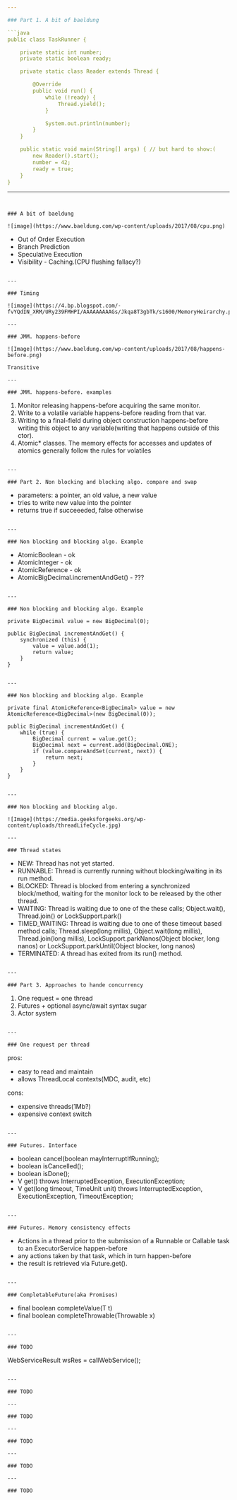 ```yaml
---

### Part 1. A bit of baeldung

```java
public class TaskRunner {

    private static int number;
    private static boolean ready;

    private static class Reader extends Thread {

        @Override
        public void run() {
            while (!ready) {
                Thread.yield();
            }

            System.out.println(number);
        }
    }

    public static void main(String[] args) { // but hard to show:(
        new Reader().start();
        number = 42;
        ready = true;
    }
}
```

---
```


### A bit of baeldung

![image](https://www.baeldung.com/wp-content/uploads/2017/08/cpu.png)

```
- Out of Order Execution
- Branch Prediction
- Speculative Execution
- Visibility - Caching.(CPU flushing fallacy?)
```

---

### Timing

![image](https://4.bp.blogspot.com/-fvYQdIN_XRM/URy239FMHPI/AAAAAAAAAGs/Jkqa8T3gbTk/s1600/MemoryHeirarchy.png)

---

### JMM. happens-before

![Image](https://www.baeldung.com/wp-content/uploads/2017/08/happens-before.png)

Transitive

---

### JMM. happens-before. examples

```
1. Monitor releasing happens-before acquiring the same monitor.
2. Write to a volatile variable happens-before reading from that var.
3. Writing to a final-field during object construction happens-before
   writing this object to any variable(writing that happens outside of this ctor).
4. Atomic* classes. The memory effects for accesses and updates of
   atomics generally follow the rules for volatiles
```

---

### Part 2. Non blocking and blocking algo. compare and swap

```
 - parameters: a pointer, an old value, a new value
 - tries to write new value into the pointer
 - returns true if succeeeded, false otherwise
```

---

### Non blocking and blocking algo. Example

```
 - AtomicBoolean - ok
 - AtomicInteger - ok
 - AtomicReference - ok
 - AtomicBigDecimal.incrementAndGet() - ???
```

---

### Non blocking and blocking algo. Example

```
    private BigDecimal value = new BigDecimal(0);

    public BigDecimal incrementAndGet() {
        synchronized (this) {
            value = value.add(1);
            return value;
        }
    }
```

---

### Non blocking and blocking algo. Example

```
    private final AtomicReference<BigDecimal> value = new AtomicReference<BigDecimal>(new BigDecimal(0));

    public BigDecimal incrementAndGet() {
        while (true) {
            BigDecimal current = value.get();
            BigDecimal next = current.add(BigDecimal.ONE);
            if (value.compareAndSet(current, next)) {
                return next;
            }
        }
    }
```

---

### Non blocking and blocking algo.

![Image](https://media.geeksforgeeks.org/wp-content/uploads/threadLifeCycle.jpg)

---

### Thread states

```
 - NEW:	           Thread has not yet started.
 - RUNNABLE:	   Thread is currently running without blocking/waiting in its run method.
 - BLOCKED:	       Thread is blocked from entering a synchronized block/method, waiting for the monitor lock to be released by the other thread.
 - WAITING:	       Thread is waiting due to one of the these calls; Object.wait(), Thread.join() or LockSupport.park()
 - TIMED_WAITING:  Thread is waiting due to one of these timeout based method calls; Thread.sleep(long millis), Object.wait(long millis), Thread.join(long millis), LockSupport.parkNanos(Object blocker, long nanos) or LockSupport.parkUntil(Object blocker, long nanos)
 - TERMINATED:     A thread has exited from its run() method.
```

---

### Part 3. Approaches to hande concurrency

```
1. One request = one thread
2. Futures + optional async/await syntax sugar
3. Actor system
```

---

### One request per thread

```
pros:
 - easy to read and maintain
 - allows ThreadLocal contexts(MDC, audit, etc)

cons:
 - expensive threads(1Mb?)
 - expensive context switch
```

---

### Futures. Interface

```
 - boolean cancel(boolean mayInterruptIfRunning);
 - boolean isCancelled();
 - boolean isDone();
 - V get() throws InterruptedException, ExecutionException;
 - V get(long timeout, TimeUnit unit) throws InterruptedException, ExecutionException, TimeoutException;
```

---

### Futures. Memory consistency effects

```
 - Actions in a thread prior to the submission of a Runnable or
   Callable task to an ExecutorService happen-before
 - any actions taken by that task, which in turn happen-before
 - the result is retrieved via Future.get().
```

---

### CompletableFuture(aka Promises)

```
 - final boolean completeValue(T t)
 - final boolean completeThrowable(Throwable x)
```

---

### TODO

```
   WebServiceResult wsRes = callWebService();

```

---

### TODO

---

### TODO

---

### TODO

---

### TODO

---

### TODO
